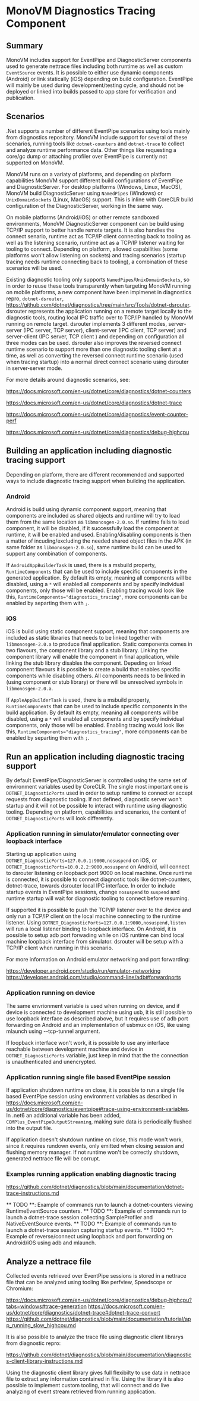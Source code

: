 # MonoVM Diagnostics Tracing Component

## Summary

MonoVM includes support for EventPipe and DiagnosticServer components used to generate nettrace files including both runtime as well as custom `EventSource` events. It is possible to either use dynamic components (Android) or link statically (iOS) depending on build configuration. EventPipe will mainly be used during development/testing cycle, and should not be deployed or linked into builds passed to app store for verification and publication.

## Scenarios

.Net supports a number of different EventPipe scenarios using tools mainly from diagnostics repository. MonoVM include support for several of these scenarios, running tools like `dotnet-counters` and `dotnet-trace` to collect and analyze runtime performance data. Other things like requesting a core/gc dump or attaching profiler over EventPipe is currently not supported on MonoVM.

MonoVM runs on a variaty of platforms, and depending on platform capabilities MonoVM support different build configurations of EventPipe and DiagnosticServer. For desktop platforms (Windows, Linux, MacOS), MonoVM build DiagnosticServer using
`NamedPipes` (Windows) or `UnixDomainSockets` (Linux, MacOS) support. This is inline with CoreCLR build configuration of the DiagnosticServer, working in the same way.

On mobile platforms (Android/iOS) or other remote sandboxed environments, MonoVM DiagnosticServer component can be build using TCP/IP support to better handle remote targets. It is also handles the connect senario, runtime act as TCP/IP client connecting back to tooling as well as the listening scenario, runtime act as a TCP/IP listener waiting for tooling to connect. Depending on platform, allowed capabilities (some platforms won't allow listening on sockets) and tracing scenarios (startup tracing needs runtime connecting back to tooling), a combination of these scenarios will be used.

Existing diagnostic tooling only supports `NamedPipes`/`UnixDomainSockets`, so in order to reuse these tools transparently when targeting MonoVM running on mobile platforms, a new component have been implmenet in diagnostics repro, `dotnet-dsrouter`, https://github.com/dotnet/diagnostics/tree/main/src/Tools/dotnet-dsrouter. dsrouter represents the application running on a remote target locally to the diagnostic tools, routing local IPC traffic over to TCP/IP handled by MonoVM running on remote target. dsrouter implements 3 different modes, server-server (IPC server, TCP server), client-server (IPC client, TCP server) and server-client (IPC server, TCP client ) and depending on configuration all three modes can be used. dsrouter also improves the reversed connect runtime scenario to support more than one diagnostic tooling client at a time, as well as converting the reversed connect runtime scenario (used when tracing startup) into a normal direct connect scenario using dsrouter in server-server mode.

For more details around diagnostic scenarios, see:

https://docs.microsoft.com/en-us/dotnet/core/diagnostics/dotnet-counters

https://docs.microsoft.com/en-us/dotnet/core/diagnostics/dotnet-trace

https://docs.microsoft.com/en-us/dotnet/core/diagnostics/event-counter-perf

https://docs.microsoft.com/en-us/dotnet/core/diagnostics/debug-highcpu

## Building an application including diagnostic tracing support

Depending on platform, there are different recommended and supported ways to include diagnostic tracing support when building the application.

### Android

Android is build using dynamic component support, meaning that components are included as shared objects and runtime will try to load them from the same location as `libmonosgen-2.0.so`. If runtime fails to load component, it will be disabled, if it successfully load the component at runtime, it will be enabled and used. Enabling/disabling components is then a matter of incuding/excluding the needed shared object files in the APK (in same folder as `libmonosgen-2.0.so`), same runtime build can be used to support any combination of components.

If `AndroidAppBuilderTask` is used, there is a msbuild property, `RuntimeComponents` that can be used to include specific components in the generated application. By default its empty, meaning all components will be disabled, using a `*` will enabled all components and by specify individual components, only those will be enabled. Enabling tracing would look like this, `RuntimeComponents="diagnostics_tracing"`, more components can be enabled by separting them with `;`.

### iOS

iOS is build using static component support, meaning that components are included as static libraries that needs to be linked together with `libmonosgen-2.0.a` to produce final application. Static components comes in two flavours, the component library and a stub library. Linking the component library will enable the component in final application, while linking the stub library disables the component. Depeding on linked component flavours it is possible to create a build that enables specific components while disabling others. All components needs to be linked in (using component or stub library) or there will be unresolved symbols in `libmonosgen-2.0.a`.

If `AppleAppBuilderTask` is used, there is a msbuild property, `RuntimeComponents` that can be used to include specific components in the build application. By default its empty, meaning all components will be disabled, using a `*` will enabled all components and by specify individual components, only those will be enabled. Enabling tracing would look like this, `RuntimeComponents="diagnostics_tracing"`, more components can be enabled by separting them with `;`.

## Run an application including diagnostic tracing support

By default EventPipe/DiagnosticServer is controlled using the same set of environment variables used by CoreCLR. The single most important one is `DOTNET_DiagnosticPorts` used in order to setup runtime to connect or accept requests from diagnostic tooling. If not defined, diagnostic server won't startup and it will not be possible to interact with runtime using diagnostic tooling. Depending on platform, capabilities and scenarios, the content of `DOTNET_DiagnosticPorts` will look differently.

### Application running in simulator/emulator connecting over loopback interface

Starting up application using `DOTNET_DiagnosticPorts=127.0.0.1:9000,nosuspend` on iOS, or `DOTNET_DiagnosticPorts=10.0.2.2:9000,nosuspend` on Android, will connect to dsrouter listening on loopback port 9000 on local machine. Once runtime is connected, it is possible to connect diagnostic tools like dotnet-counters, dotnet-trace, towards dsrouter local IPC interface. In order to include startup events in EventPipe sessions, change `nosuspend` to `suspend` and runtime startup will wait for diagnostic tooling to connect before resuming.

If supported it is possible to push the TCP/IP listener over to the device and only run a TCP/IP client on the local machine connecting to the runtime listener. Using `DOTNET_DiagnosticPorts=127.0.0.1:9000,nosuspend,listen` will run a local listener binding to loopback interface. On Android, it is possible to setup adb port forwading while on iOS runtime can bind local machine loopback interface from simulator. dsrouter will be setup with a TCP/IP client when running in this scenario.

For more information on Android emulator networking and port forwarding:

https://developer.android.com/studio/run/emulator-networking
https://developer.android.com/studio/command-line/adb#forwardports

### Application running on device

The same envrionment variable is used when running on device, and if device is connected to development machine using usb, it is still possible to use loopback interface as described above, but it requires use of adb port forwarding on Android and an implementation of usbmux on iOS, like using mlaunch using --tcp-tunnel argument.

If loopback interface won't work, it is possible to use any interface reachable between development machine and device in `DOTNET_DiagnosticPorts` variable, just keep in mind that the the connection is unauthenticated and unencrypted.

### Application running single file based EventPipe session

If application shutdown runtime on close, it is possible to run a single file based EventPipe session using environment variables as described in https://docs.microsoft.com/en-us/dotnet/core/diagnostics/eventpipe#trace-using-environment-variables. In .net6 an additional variable has been added, `COMPlus_EventPipeOutputStreaming`, making sure data is periodically flushed into the output file.

If application doesn't shutdown runtime on close, this mode won't work, since it requires rundown events, only emitted when closing session and flushing memory manager. If not runtime won't be correctly shutdown, generated nettrace file will be corrupt.

### Examples running application enabling diagnostic tracing

https://github.com/dotnet/diagnostics/blob/main/documentation/dotnet-trace-instructions.md

** TODO **: Example of commands run to launch a dotnet-counters viewing RuntimeEventSource counters.
** TODO **: Example of commands run to launch a dotnet-trace session collecting SampleProfiler and NativeEventSource events.
** TODO **: Example of commands run to launch a dotnet-trace session capturing startup events.
** TODO **: Example of reverse/connect using loopback and port forwarding on Android/iOS using adb and mlaunch.

## Analyze a nettrace file

Collected events retrieved over EventPipe sessions is stored in a nettrace file that can be analyzed using tooling like perfview, Speedscope or Chromium:

https://docs.microsoft.com/en-us/dotnet/core/diagnostics/debug-highcpu?tabs=windows#trace-generation
https://docs.microsoft.com/en-us/dotnet/core/diagnostics/dotnet-trace#dotnet-trace-convert
https://github.com/dotnet/diagnostics/blob/main/documentation/tutorial/app_running_slow_highcpu.md

It is also possible to analyze the trace file using diagnostic client librarys from diagnostic repro:

https://github.com/dotnet/diagnostics/blob/main/documentation/diagnostics-client-library-instructions.md

Using the diagnostic client library gives full flexibilty to use data in nettrace file to extract any information contained in file. Using the library it is also possible to implement custom tooling, that will connect and do live analyzing of event stream retrieved from running application.